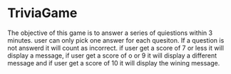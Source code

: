 # TriviaGame

The objective of this game is to answer a series of quiestions within 3 minutes.
user can only pick one answer for each quesiton.
If a question is not answerd it will count as incorrect. 
if user get a score of 7 or less it will display a message,
if user get a score of o or 9 it will display a different message and
if user get a score of 10 it will display the wining message.
